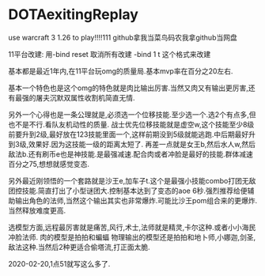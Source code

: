 # DOTAexitingReplay
use warcraft 3 1.26 to play!!!!111 github拿我当菜鸟码农我拿github当网盘



11平台改建:
用-bind reset 取消所有改建
-bind 1 t 这个格式来改建

基本都是最近1年内,在11平台玩omg的质量局.基本mvp率在百分之20左右.

基本一个特色也是这个omg的特色就是肉比输出厉害.当然又肉又有输出更厉害,还有最强的屠夫沉默双属性收割机简直无情.

另外一个心得也是一条公理就是,必须选一个位移技能.至少选一个.选2个有点多,但也不是不行.看队友机动性的质量.
战士优先位移技能就是虚空w,这个技能至少8级前要升到2级,最好放在123技能里面一个,这样前期没到5级就能逃跑.中后期最好升到3级,效果好.因为这技能一级的距离太短了. 再差一点就是女王b,然后水人w,然后敌法b.还有刷币e也是神技能.是最强减速.配合肉或者冲脸是最好的技能.群体减速百分之75,想想就感觉变态.

另外最近刚领悟的一个套路就是沙王e,加车子t.这个是最强小技能combo打团无敌团控技能.简直打出了小型谜团大.控制基本达到了变态的aoe 6秒.强烈推荐给便辅助输出角色的法师,当然这个输出其实也非常爆炸.可能比沙王pom组合来的更爆炸.当然释放难度更高.


选模型方面,远程最厉害就是痛苦,风行,术士,法师就是精灵,卡尔这种.或者小小海民冲脸法师.
肉的模型是拍拍和蝙蝠
物理输出的模型还是拍拍和地卜师,小娜迦,剑圣,敌法这种.当然后2种更适合偷塔流,打正面太脆.

2020-02-20,1点51就写这么多了.









